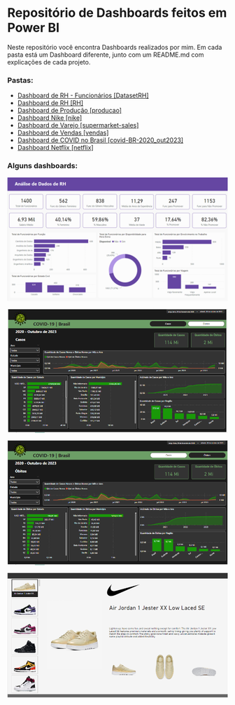<h1>Repositório de Dashboards feitos em Power BI</h1>

Neste repositório você encontra Dashboards realizados por mim. Em cada pasta está um Dashboard diferente, junto com um README.md com explicações de cada projeto.

<h3>Pastas:</h3>
<ul>
  <li><a href="https://github.com/carolinari/PowerBI/tree/main/RH-funcionarios">Dashboard de RH - Funcionários [DatasetRH]</a></li>
  <li><a href="https://github.com/carolinari/PowerBI/tree/main/RH">Dashboard de RH [RH]</a></li>
  <li><a href="https://github.com/carolinari/PowerBI/tree/main/producao">Dashboard de Produção [producao]</a></li>
  <li><a href="https://github.com/carolinari/PowerBI/tree/main/dashboard-nike">Dashboard Nike [nike]</a></li>
  <li><a href="https://github.com/carolinari/PowerBI/tree/main/supermarket-sales">Dashboard de Varejo [supermarket-sales]</a></li>
  <li><a href="https://github.com/carolinari/PowerBI/tree/main/vendas">Dashboard de Vendas [vendas]</a></li>
  <li><a href="https://github.com/carolinari/PowerBI/tree/main/covid-BR">Dashboard de COVID no Brasil [covid-BR-2020_out2023]</a></li>
  <li><a href="https://github.com/carolinari/PowerBI/tree/main/netflix">Dashboard Netflix [netflix]</a></li>
</ul>


<h3>Alguns dashboards:</h3>
<p align="center">
  <img src="RH-funcionarios/dashboard-RH.png"><br>
</p>
<p align="center">
  <img src="covid-BR/dashboard-covid-BR-2020_out2023-1.png"><br>
</p>
<p align="center">
  <img src="covid-BR/dashboard-covid-BR-2020_out2023-2.png"><br>
</p>
<p align="center">
  <img src="dashboard-nike/dashboard-nike.png"><br>
</p>